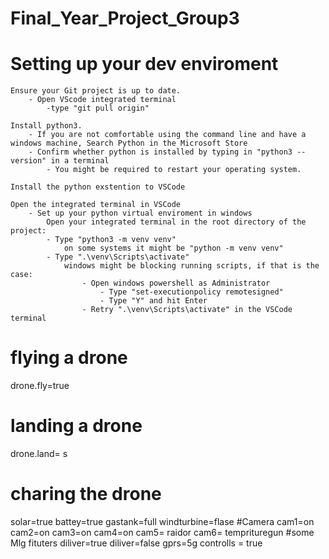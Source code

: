 # Final_Year_Project_Group3


# Setting up your dev enviroment

    Ensure your Git project is up to date.
        - Open VScode integrated terminal 
            -type "git pull origin"

    Install python3. 
        - If you are not comfortable using the command line and have a windows machine, Search Python in the Microsoft Store
        - Confirm whether python is installed by typing in "python3 --version" in a terminal
            - You might be required to restart your operating system.

    Install the python exstention to VSCode

    Open the integrated terminal in VSCode
        - Set up your python virtual enviroment in windows
            Open your integrated terminal in the root directory of the project:
            - Type "python3 -m venv venv"
                on some systems it might be "python -m venv venv"
            - Type ".\venv\Scripts\activate"
                windows might be blocking running scripts, if that is the case:
                    - Open windows powershell as Administrator
                        - Type "set-executionpolicy remotesigned"
                        - Type "Y" and hit Enter
                    - Retry ".\venv\Scripts\activate" in the VSCode terminal


# flying a drone

drone.fly=true

# landing a drone 
drone.land= s
# charing the drone

solar=true
battey=true
gastank=full
windturbine=flase
#Camera
 cam1=on
 cam2=on
 cam3=on
 cam4=on
 cam5= raidor
 cam6= temprituregun
 #some Mlg fituters 
 diliver=true
 diliver=false
 gprs=5g
 controlls = true 


